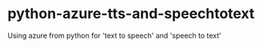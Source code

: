 # python-azure-tts-and-speechtotext
Using azure from python for 'text to speech' and 'speech to text'
